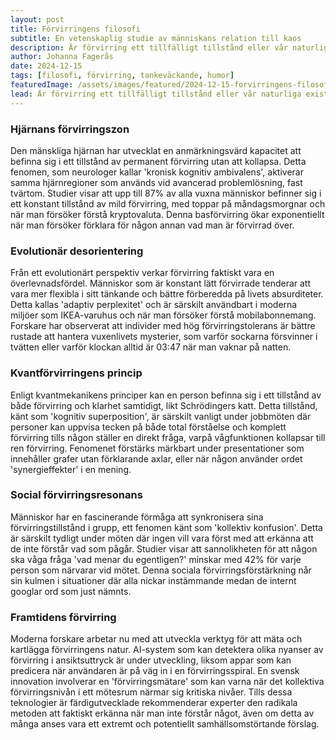 ```yaml
---
layout: post
title: Förvirringens filosofi
subtitle: En vetenskaplig studie av människans relation till kaos
description: Är förvirring ett tillfälligt tillstånd eller vår naturliga existensform? Genom kognitiv vetenskap och existentiell psykologi utforskar vi människans fascinerande förmåga att vara perplex.
author: Johanna Fagerås
date: 2024-12-15
tags: [filosofi, förvirring, tankeväckande, humor]
featuredImage: /assets/images/featured/2024-12-15-forvirringens-filosofi.jpeg
lead: Är förvirring ett tillfälligt tillstånd eller vår naturliga existensform? Genom kognitiv vetenskap och existentiell psykologi utforskar vi människans fascinerande förmåga att vara perplex.
---
```


### Hjärnans förvirringszon

Den mänskliga hjärnan har utvecklat en anmärkningsvärd kapacitet att befinna sig i ett tillstånd av permanent förvirring utan att kollapsa. Detta fenomen, som neurologer kallar 'kronisk kognitiv ambivalens', aktiverar samma hjärnregioner som används vid avancerad problemlösning, fast tvärtom. Studier visar att upp till 87% av alla vuxna människor befinner sig i ett konstant tillstånd av mild förvirring, med toppar på måndagsmorgnar och när man försöker förstå kryptovaluta. Denna basförvirring ökar exponentiellt när man försöker förklara för någon annan vad man är förvirrad över.

### Evolutionär desorientering

Från ett evolutionärt perspektiv verkar förvirring faktiskt vara en överlevnadsfördel. Människor som är konstant lätt förvirrade tenderar att vara mer flexibla i sitt tänkande och bättre förberedda på livets absurditeter. Detta kallas 'adaptiv perplexitet' och är särskilt användbart i moderna miljöer som IKEA-varuhus och när man försöker förstå mobilabonnemang. Forskare har observerat att individer med hög förvirringstolerans är bättre rustade att hantera vuxenlivets mysterier, som varför sockarna försvinner i tvätten eller varför klockan alltid är 03:47 när man vaknar på natten.

### Kvantförvirringens princip

Enligt kvantmekanikens principer kan en person befinna sig i ett tillstånd av både förvirring och klarhet samtidigt, likt Schrödingers katt. Detta tillstånd, känt som 'kognitiv superposition', är särskilt vanligt under jobbmöten där personer kan uppvisa tecken på både total förståelse och komplett förvirring tills någon ställer en direkt fråga, varpå vågfunktionen kollapsar till ren förvirring. Fenomenet förstärks märkbart under presentationer som innehåller grafer utan förklarande axlar, eller när någon använder ordet 'synergieffekter' i en mening.

### Social förvirringsresonans

Människor har en fascinerande förmåga att synkronisera sina förvirringstillstånd i grupp, ett fenomen känt som 'kollektiv konfusion'. Detta är särskilt tydligt under möten där ingen vill vara först med att erkänna att de inte förstår vad som pågår. Studier visar att sannolikheten för att någon ska våga fråga 'vad menar du egentligen?' minskar med 42% för varje person som närvarar vid mötet. Denna sociala förvirringsförstärkning når sin kulmen i situationer där alla nickar instämmande medan de internt googlar ord som just nämnts.

### Framtidens förvirring

Moderna forskare arbetar nu med att utveckla verktyg för att mäta och kartlägga förvirringens natur. AI-system som kan detektera olika nyanser av förvirring i ansiktsuttryck är under utveckling, liksom appar som kan predicera när användaren är på väg in i en förvirringsspiral. En svensk innovation involverar en 'förvirringsmätare' som kan varna när det kollektiva förvirringsnivån i ett mötesrum närmar sig kritiska nivåer. Tills dessa teknologier är färdigutvecklade rekommenderar experter den radikala metoden att faktiskt erkänna när man inte förstår något, även om detta av många anses vara ett extremt och potentiellt samhällsomstörtande förslag.
